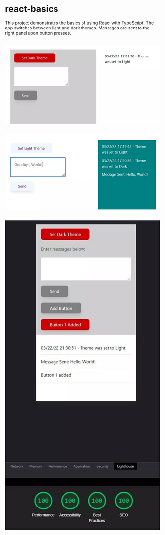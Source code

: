 # react-basics

This project demonstrates the basics of using React with TypeScript.
The app switches between light and dark themes. Messages are sent to
the right panel upon button presses.

![project screenshot light mode](./react-basics-light-theme.webp)
---
![project screenshot dark mode](./react-basics-dark-theme.webp)
---
![project screenshot mobile view](./project-screenshot-mobile.webp)
---